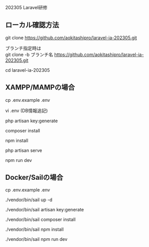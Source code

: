 202305 Laravel研修<br>

## ローカル確認方法
git clone https://github.com/aokitashipro/laravel-ia-202305.git


ブランチ指定時は<br>
git clone -b ブランチ名 https://github.com/aokitashipro/laravel-ia-202305.git


cd laravel-ia-202305


## XAMPP/MAMPの場合
cp .env.example .env

vi .env (DB情報追記)

php artisan key:generate

composer install

npm install

php artisan serve

npm run dev

## Docker/Sailの場合
cp .env.example .env

./vendor/bin/sail up -d

./vendor/bin/sail artisan key:generate

./vendor/bin/sail composer install

./vendor/bin/sail npm install

./vendor/bin/sail npm run dev 

